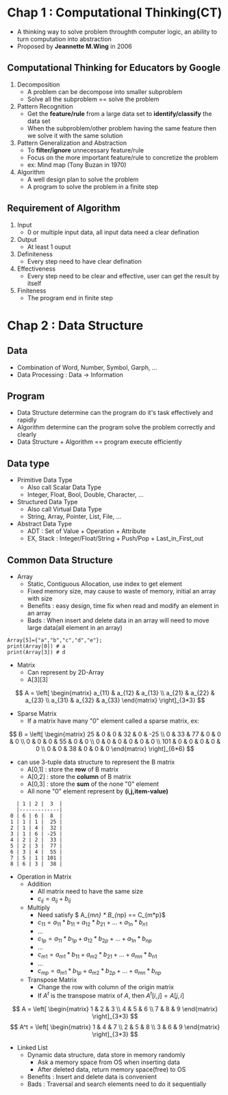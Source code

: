 # **Chap 1 : Computational Thinking(CT)**
- A thinking way to solve problem throughth computer logic, an ability to turn computation into abstraction
- Proposed by **Jeannette M.Wing** in 2006 

## Computational Thinking for Educators by Google
1. Decomposition
    - A problem can be decompose into smaller subproblem
    - Solve all the subproblem == solve the problem
2. Pattern Recognition
    - Get the **feature/rule** from a large data set to **identify/classify** the data set
    - When the subproblem/other problem having the same feature then we solve it with the same solution
3. Pattern Generalization and Abstraction
    - To **filter/ignore** unnecessary feature/rule 
    - Focus on the more important feature/rule to concretize the problem
    - ex: Mind map (Tony Buzan in 1970)
4. Algorithm
    - A well design plan to solve the problem
    - A program to solve the problem in a finite step

## Requirement of Algorithm
1. Input
    - 0 or multiple input data, all input data need a clear defination
2. Output
    - At least 1 ouput
3. Definiteness
    - Every step need to have clear defination
4. Effectiveness
    - Every step need to be clear and effective, user can get the result by itself
5. Finiteness
    - The program end in finite step
    
# **Chap 2 : Data Structure**
## Data
- Combination of Word, Number, Symbol, Garph, ...
- Data Processing : Data -> Information
## Program
- Data Structure determine can the program do it's task effectively and rapidly
- Algorithm determine can the program solve the problem correctly and clearly
- Data Structure + Algorithm == program execute efficiently 
## Data type
- Primitive Data Type
    - Also call Scalar Data Type
    - Integer, Float, Bool, Double, Character, ...
- Structured Data Type
    - Also call Virtual Data Type
    - String, Array, Pointer, List, File, ...
- Abstract Data Type
    - ADT : Set of Value + Operation + Attribute
    - EX, Stack : Integer/Float/String + Push/Pop + Last_in_First_out
## Common Data Structure
- Array
    - Static, Contiguous Allocation, use index to get element
    - Fixed memory size, may cause to waste of memory, initial an array with size
    - Benefits : easy design, time fix when read and modify an element in an array 
    - Bads : When insert and delete data in an array will need to move large data(all element in an array)
```
Array[5]={"a","b","c","d","e"};
print(Array[0]) # a
print(Array[3]) # d
```
- Matrix
    - Can represent by 2D-Array
    - A[3][3]    

$$ A =
\left[
\begin{matrix} 
a_{11} & a_{12} & a_{13} \\
a_{21} & a_{22} & a_{23} \\
a_{31} & a_{32} & a_{33} 
\end{matrix}
\right]_{3*3}
$$

- Sparse Matrix
    - If a matrix have many "0" element called a sparse matrix, ex:

$$ B =
\left[
\begin{matrix} 
25 & 0 & 0 & 32 & 0 & -25 \\
0 & 33 & 77 & 0 & 0 & 0 \\
0 & 0 & 0 & 55 & 0 & 0 \\
0 & 0 & 0 & 0 & 0 & 0 \\
101 & 0 & 0 & 0 & 0 & 0 \\
0 & 0 & 38 & 0 & 0 & 0 
\end{matrix}
\right]_{6*6}
$$
- can use 3-tuple data structure to represent the B matrix 
    - A[0,1] : store the **row** of B matrix
    - A[0,2] : store the **column** of B matrix
    - A[0,3] : store the **sum** of the none "0" element
    - All none "0" element represent by **(i,j,item-value)**
```
   | 1 | 2 |  3  |
   |-------------|
 0 | 6 | 6 |  8  | 
 1 | 1 | 1 |  25 | 
 2 | 1 | 4 |  32 |
 3 | 1 | 6 | -25 |
 4 | 2 | 2 |  33 |
 5 | 2 | 3 |  77 |
 6 | 3 | 4 |  55 |
 7 | 5 | 1 | 101 |
 8 | 6 | 3 |  38 |
```
- Operation in Matrix
    - Addition 
        - All matrix need to have the same size
        - $c_{ij} = a_{ij} + b_{ij}$
    - Multiply
        - Need satisfy $ A_{m*n} * B_{n*p} == C_{m*p}$
        - $c_{11} = a_{11}*b_{11}+a_{12}*b_{21}+...+a_{1n}*b_{n1}$
        - ...
        - $c_{1p} = a_{11}*b_{1p}+a_{12}*b_{2p}+...+a_{1n}*b_{np}$
        - ...
        - $c_{m1} = a_{m1}*b_{11}+a_{m2}*b_{21}+...+a_{mn}*b_{n1}$
        - ...
        - $c_{mp} = a_{m1}*b_{1p}+a_{m2}*b_{2p}+...+a_{mn}*b_{np}$
    - Transpose Matrix
        - Change the row with column of the origin matrix
        - If $A^t$ is the transpose matrix of $A$, then $A^t[i,j]=A[j,i]$

$$ 
A =
\left[
\begin{matrix} 
1 & 2 & 3 \\
4 & 5 & 6 \\
7 & 8 & 9
\end{matrix}
\right]_{3*3}
$$
$$ 
A^t =
\left[
\begin{matrix} 
1 & 4 & 7 \\
2 & 5 & 8 \\
3 & 6 & 9
\end{matrix}
\right]_{3*3}
$$

- Linked List
    - Dynamic data structure, data store in memory randomly
        - Ask a memory space from OS when inserting data
        - After deleted data, return memory space(free) to OS
    - Benefits : Insert and delete data is convenient
    - Bads : Traversal and search elements need to do it sequentially
    
